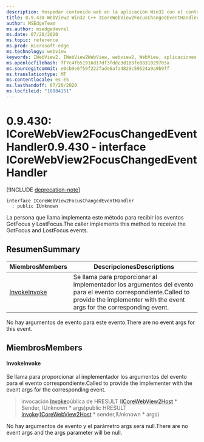 ```yaml
---
description: Hospedar contenido web en la aplicación Win32 con el control Microsoft Edge WebView2
title: 0.9.430-WebView2 Win32 C++ ICoreWebView2FocusChangedEventHandler
author: MSEdgeTeam
ms.author: msedgedevrel
ms.date: 07/20/2020
ms.topic: reference
ms.prod: microsoft-edge
ms.technology: webview
keywords: IWebView2, IWebView2WebView, webview2, WebView, aplicaciones Win32, Win32, Edge, ICoreWebView2, ICoreWebView2Host, control de explorador, HTML Edge
ms.openlocfilehash: ff7c4fb51916d17df3fddc3d183fe8831029703a
ms.sourcegitcommit: e0cb9e6f59f222fade6afa4829c59524a9a9b9ff
ms.translationtype: MT
ms.contentlocale: es-ES
ms.lasthandoff: 07/20/2020
ms.locfileid: "10884151"
---
```

# <span data-ttu-id="2d4e1-104">0.9.430: ICoreWebView2FocusChangedEventHandler</span><span class="sxs-lookup"><span data-stu-id="2d4e1-104">0.9.430 - interface ICoreWebView2FocusChangedEventHandler</span></span> 

[!INCLUDE [deprecation-note](../../includes/deprecation-note.md)]

```
interface ICoreWebView2FocusChangedEventHandler
  : public IUnknown
```

<span data-ttu-id="2d4e1-105">La persona que llama implementa este método para recibir los eventos GotFocus y LostFocus.</span><span class="sxs-lookup"><span data-stu-id="2d4e1-105">The caller implements this method to receive the GotFocus and LostFocus events.</span></span>

## <span data-ttu-id="2d4e1-106">Resumen</span><span class="sxs-lookup"><span data-stu-id="2d4e1-106">Summary</span></span>

 <span data-ttu-id="2d4e1-107">Miembros</span><span class="sxs-lookup"><span data-stu-id="2d4e1-107">Members</span></span>                        | <span data-ttu-id="2d4e1-108">Descripciones</span><span class="sxs-lookup"><span data-stu-id="2d4e1-108">Descriptions</span></span>
--------------------------------|---------------------------------------------
[<span data-ttu-id="2d4e1-109">Invoke</span><span class="sxs-lookup"><span data-stu-id="2d4e1-109">Invoke</span></span>](#invoke) | <span data-ttu-id="2d4e1-110">Se llama para proporcionar al implementador los argumentos del evento para el evento correspondiente.</span><span class="sxs-lookup"><span data-stu-id="2d4e1-110">Called to provide the implementer with the event args for the corresponding event.</span></span>

<span data-ttu-id="2d4e1-111">No hay argumentos de evento para este evento.</span><span class="sxs-lookup"><span data-stu-id="2d4e1-111">There are no event args for this event.</span></span>

## <span data-ttu-id="2d4e1-112">Miembros</span><span class="sxs-lookup"><span data-stu-id="2d4e1-112">Members</span></span>

#### <span data-ttu-id="2d4e1-113">Invoke</span><span class="sxs-lookup"><span data-stu-id="2d4e1-113">Invoke</span></span> 

<span data-ttu-id="2d4e1-114">Se llama para proporcionar al implementador los argumentos del evento para el evento correspondiente.</span><span class="sxs-lookup"><span data-stu-id="2d4e1-114">Called to provide the implementer with the event args for the corresponding event.</span></span>

> <span data-ttu-id="2d4e1-115">invocación [Invoke](#invoke)pública de HRESULT ([ICoreWebView2Host](ICoreWebView2Host.md) \* Sender, IUnknown \* args)</span><span class="sxs-lookup"><span data-stu-id="2d4e1-115">public HRESULT [Invoke](#invoke)([ICoreWebView2Host](ICoreWebView2Host.md) \* sender,IUnknown \* args)</span></span>

<span data-ttu-id="2d4e1-116">No hay argumentos de evento y el parámetro args será null.</span><span class="sxs-lookup"><span data-stu-id="2d4e1-116">There are no event args and the args parameter will be null.</span></span>

